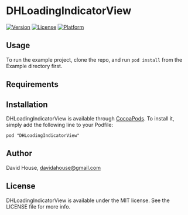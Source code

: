 # DHLoadingIndicatorView

[![Version](https://img.shields.io/cocoapods/v/DHLoadingIndicatorView.svg?style=flat)](http://cocoadocs.org/docsets/DHLoadingIndicatorView)
[![License](https://img.shields.io/cocoapods/l/DHLoadingIndicatorView.svg?style=flat)](http://cocoadocs.org/docsets/DHLoadingIndicatorView)
[![Platform](https://img.shields.io/cocoapods/p/DHLoadingIndicatorView.svg?style=flat)](http://cocoadocs.org/docsets/DHLoadingIndicatorView)

## Usage

To run the example project, clone the repo, and run `pod install` from the Example directory first.

## Requirements

## Installation

DHLoadingIndicatorView is available through [CocoaPods](http://cocoapods.org). To install
it, simply add the following line to your Podfile:

    pod "DHLoadingIndicatorView"

## Author

David House, davidahouse@gmail.com

## License

DHLoadingIndicatorView is available under the MIT license. See the LICENSE file for more info.

